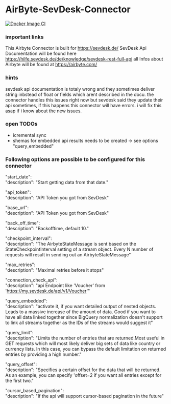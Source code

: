 # AirByte-SevDesk-Connector

[![Docker Image CI](https://github.com/fl0wm0ti0n/AirByte-SevDesk-Connector/actions/workflows/docker-image-sevdesk.yml/badge.svg)](https://github.com/fl0wm0ti0n/AirByte-SevDesk-Connector/actions/workflows/docker-image-sevdesk.yml)

### important links
This Airbyte Connector is built for https://sevdesk.de/
SevDesk Api Documentation will be found here https://hilfe.sevdesk.de/de/knowledge/sevdesk-rest-full-api
all Infos about Airbyte will be found at https://airbyte.com/

### hints
sevdesk api documentation is totaly wrong and they sometimes deliver string inbstead of float or fields which arent described in the docu. 
the connector handles this issues right now but sevdesk said they update their api sometimes, if this happens this connector will have errors. i will fix this asap if i know about the new issues.

### open TODOs
*  icremental sync
*  shemas for embedded api results needs to be created -> see options "query_embedded"

### Following options are possible to be configured for this connector
"start_date":\
"description": "Start getting data from that date."

"api_token":\
"description": "API Token you got from SevDesk"

"base_url":\
"description": "API Token you got from SevDesk"

"back_off_time":\
"description": "Backofftime, default 10."

"checkpoint_interval":\
"description": "The AirbyteStateMessage is sent based on the StateCheckpointInterval setting of a stream object. Every N number of requests will result in sending out an AirbyteStateMessage"

"max_retries":\
"description": "Maximal retries before it stops"

"connection_check_api":\
"description": "api Endpoint like 'Voucher' from 'https://my.sevdesk.de/api/v1/Voucher'"

"query_embedded":\
"description": "activate it, if you want detailed output of nested objects. Leads to a massive increase of the amount of data. Good if you want to have all data linked together since BigQuery normalization doesn't support to link all streams together as the IDs of the streams would suggest it"

"query_limit":\
"description": "Limits the number of entries that are returned.Most useful in GET requests which will most likely deliver big sets of data like country or currency lists. In this case, you can bypass the default limitation on returned entries by providing a high number."

"query_offset":\
"description": "Specifies a certain offset for the data that will be returned. As an example, you can specify 'offset=2 if you want all entries except for the first two."
        
"cursor_based_pagination":\
"description": "If the api will support cursor-based pagination in the future"
